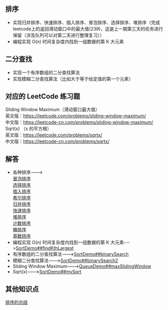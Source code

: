## 排序

-   实现归并排序、快速排序、插入排序、冒泡排序、选择排序、堆排序（完成leetcode上的返回滑动窗口中的最大值(239)，这是上一期第三天的任务进行保留（涉及队列可以对第二天进行整理复习））
-   编程实现 O(n) 时间复杂度内找到一组数据的第 K 大元素


## 二分查找
-   实现一个有序数组的二分查找算法
-   实现模糊二分查找算法（比如大于等于给定值的第一个元素）
   
   
## 对应的 LeetCode 练习题
Sliding Window Maximum（滑动窗口最大值）       
英文版：https://leetcode.com/problems/sliding-window-maximum/       
中文版：https://leetcode-cn.com/problems/sliding-window-maximum/       
Sqrt(x) （x 的平方根）       
英文版：https://leetcode.com/problems/sqrtx/       
中文版：https://leetcode-cn.com/problems/sqrtx/       


## 解答
-   各种排序--->        
    [冒泡排序](https://github.com/GavinAlison/leetcode/blob/master/algorithm/src/main/java/com/alison/sort/BubbleSort.java)     
    [选择排序](https://github.com/GavinAlison/leetcode/blob/master/algorithm/src/main/java/com/alison/sort/SelectionSort.java)  
    [插入排序](https://github.com/GavinAlison/leetcode/blob/master/algorithm/src/main/java/com/alison/sort/InsertSort.java)     
    [希尔排序](https://github.com/GavinAlison/leetcode/blob/master/algorithm/src/main/java/com/alison/sort/ShellSort.java)     
    [归并排序](https://github.com/GavinAlison/leetcode/blob/master/algorithm/src/main/java/com/alison/sort/MergeSort.java)     
    [快速排序](https://github.com/GavinAlison/leetcode/blob/master/algorithm/src/main/java/com/alison/sort/QuickSort.java)     
    [堆排序](https://github.com/GavinAlison/leetcode/blob/master/algorithm/src/main/java/com/alison/sort/HeapSort.java)      
    [计数排序](https://github.com/GavinAlison/leetcode/blob/master/algorithm/src/main/java/com/alison/sort/CountingSort.java)     
    [桶排序](https://github.com/GavinAlison/leetcode/blob/master/algorithm/src/main/java/com/alison/sort/BucketSort.java)      
    [基数排序](https://github.com/GavinAlison/leetcode/blob/master/algorithm/src/main/java/com/alison/sort/RadixSort.java)     
-   编程实现 O(n) 时间复杂度内找到一组数据的第 K 大元素--->[SortDemo##findKthLargest](https://github.com/GavinAlison/leetcode/blob/master/algorithm/src/main/java/com/alison/sort/SortDemo.java)
-   有序数组的二分查找算法--->[SortDemo##binarySearch](https://github.com/GavinAlison/leetcode/blob/master/algorithm/src/main/java/com/alison/sort/SortDemo.java)
-   模糊二分查找算法--->[SortDemo##binarySearch2](https://github.com/GavinAlison/leetcode/blob/master/algorithm/src/main/java/com/alison/sort/SortDemo.java)
-   Sliding Window Maximum--->[QueueDemo##maxSlidingWindow](https://github.com/GavinAlison/leetcode/tree/master/algorithm/src/main/java/com/alison/QueueDemo.java)
-   Sqrt(x)--->[SortDemo##mySqrt](https://github.com/GavinAlison/leetcode/blob/master/algorithm/src/main/java/com/alison/sort/SortDemo.java)


## 其他知识点
[排序的总结](https://github.com/GavinAlison/leetcode/blob/master/algorithm/src/main/resources/sort_think.md)





